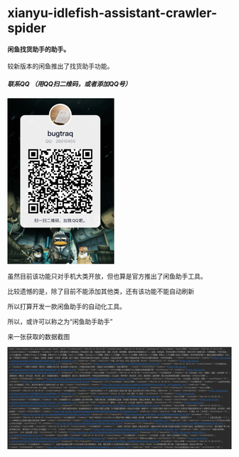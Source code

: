 # xianyu-idlefish-assistant-crawler-spider

#### 闲鱼找货助手的助手。

较新版本的闲鱼推出了找货助手功能。

##### 联系QQ （用QQ扫二维码，或者添加QQ号）

![](https://github.com/FightingForWhat/idlefish_xianyu_spider-crawler-sender/raw/main/demo/demo11.png)


虽然目前该功能只对手机大类开放，但也算是官方推出了闲鱼助手工具。

比较遗憾的是，除了目前不能添加其他类，还有该功能不能自动刷新

所以打算开发一款闲鱼助手的自动化工具。

所以，或许可以称之为“闲鱼助手助手”


来一张获取的数据截图

![](demo/demo01.png)
